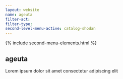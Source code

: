 ```yaml
---
layout: website
name: ageuta 
filter-act: 
filter-type: 
second-level-menu-active: catalog-shodan
---
```


{% include second-menu-elements.html %}

<main class="page-content">
  <div class="text-container">
    <h2>ageuta</h2>
    <p>Lorem ipsum dolor sit amet consectetur adipiscing elit</p>
  </div>
</main>
